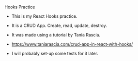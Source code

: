 Hooks Practice

* This is my React Hooks practice.

* It is a CRUD App. Create, read, update, destroy.

* It was made using a tutorial by Tania Rascia.

* https://www.taniarascia.com/crud-app-in-react-with-hooks/


* I will probably set-up some tests for it later.
